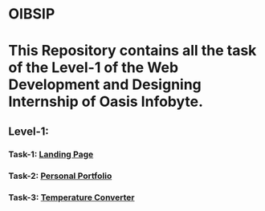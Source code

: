# OIBSIP
<h1>This Repository contains all the task of the Level-1 of the Web Development and Designing Internship of Oasis Infobyte.</h1>
<h2>Level-1:</h2>
<h3>Task-1: <a href="https://oibsip-jet.vercel.app/">Landing Page</a></h3>
<h3>Task-2: <a href="https://oibsip-hlju-marshsun.vercel.app/">Personal Portfolio</a></h3>
<h3>Task-3: <a href="https://oibsip-8dr8.vercel.app/">Temperature Converter</a></h3>
